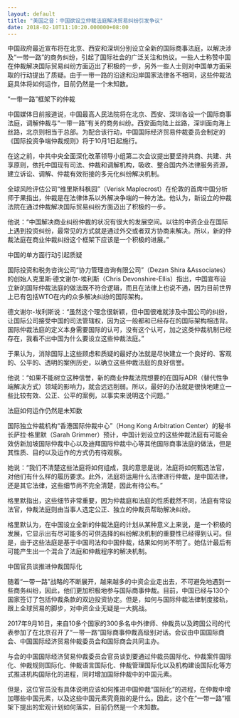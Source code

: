 ```yaml
---
layout: default
title: "美国之音：中国欲设立仲裁法庭解决贸易纠纷引发争议"
date: 2018-02-10T11:10:20.000000+08:00
---
```


中国政府最近宣布将在北京、西安和深圳分别设立全新的国际商事法庭，以解决涉及“一带一路”的商务纠纷，引起了国际社会的广泛关注和热议。一些人士称赞中国在仲裁解决国际贸易纠纷方面迈出了积极的一步，另外一些人士则对中国单方面采取的行动提出了质疑。由于一带一路的沿途和沿岸国家法律各不相同，这些仲裁法庭具体将如何运作，目前仍然是一个未知数。

“一带一路”框架下的仲裁

中国媒体日前报道说，中国最高人民法院将在北京、西安、深圳各设一个国际商事法庭，调解仲裁与“一带一路”有关的商务纠纷。西安面向陆上丝路，深圳面向海上丝路，北京则相当于总部。为配合该行动，中国国际经济贸易仲裁委员会制定的《国际投资争端仲裁规则》将于10月1日起施行。

在这之前，中共中央全面深化改革领导小组第二次会议提出要坚持共商、共建、共享原则，依托中国现有司法、仲裁和调解机构，吸收、整合国内外法律服务资源，建立诉讼、调解、仲裁有效衔接的多元化纠纷解决机制。

全球风险评估公司“维里斯科枫园”（Verisk Maplecrost）在伦敦的首席中国分析师于果指出，仲裁是在法律体系以外解决争端的一种方法。他认为，新设立的仲裁法院在通过仲裁解决国际贸易纠纷方面迈出了积极的一步。

他说：“中国解决商业纠纷仲裁的状况有很大的发展空间。以往的中资企业在国际上遇到投资纠纷，最常见的方式就是通过外交或者双方协商来解决。所以，新的仲裁法庭在商业仲裁纠纷这个框架下应该是一个积极的进展。”

中国的单方面行动引起质疑

国际投资和税务咨询公司“协力管理咨询有限公司”（Dezan Shira &Associates）的创始人克里斯·德文谢尔-埃利斯（Chris Devonshire-Ellis）指出，中国宣布设立新的国际仲裁法庭的做法既不符合逻辑，而且在法律上也说不通，因为目前世界上已有包括WTO在内的众多解决纠纷的国际架构。

德文谢尔-埃利斯说：“虽然这个理念很新颖，但中国很难就涉及中国公司的纠纷，让国际公司接受中国的司法管辖权，因为这一般都和已经存在的国际架构相违背。国际仲裁法庭的定义本身需要国际的认可，没有这个认可，加之这类仲裁机制已经存在，我看不出中国为什么要设立这些仲裁法庭。”

于果认为，消除国际上这些顾虑和质疑的最好办法就是尽快建立一个良好的、客观的、公平的、透明的案例历史，以确立这些仲裁法庭的良好信誉。

他说：“如果不能树立这种信誉，新的商业仲裁法院想要的在国际ADR（替代性争端解决方式）领域的影响力，就会远远削弱。所以，最好的办法就是很快地建立一些比较有效、公正、公平的案例，以事实来说明这个问题。”

法庭如何运作仍然是未知数

国际独立仲裁机构“香港国际仲裁中心”（Hong Kong Arbitration Center）的秘书长萨拉·格里默（Sarah Grimmer）预计，中国计划设立的这些仲裁法庭有可能会效仿新加坡国际仲裁中心以及迪拜国际仲裁中心等其他国际商事法庭的做法，但是其性质、目的以及运作的方式仍有待观察。

她说：“我们不清楚这些法庭将如何组成，我的意思是说，法庭将如何甄选法官，对他们有什么样的履历要求。此外，法庭将运用什么法律进行仲裁，是中国法律，还是其它法律，这些细节尚不完全清楚，因此有待公布。”

格里默指出，这些细节非常重要，因为仲裁庭和法庭的性质截然不同，法庭有常设法官，仲裁法庭则由当事人选定公正、独立的仲裁员帮助解决纠纷。

格里默认为，在中国设立全新的仲裁法庭的计划从某种意义上来说，是一个积极的发展，它显示出有尽可能多的可供选择的纠纷解决机制的重要性已经得到认可。但是，由于这些法庭是基于中国司法和中国仲裁，结果如何尚不明了。她估计最后有可能产生出一个混合了法庭和仲裁程序的解决机制。

中国官员谈推进仲裁国际化

随着“一带一路”战略的不断展开，越来越多的中资企业走出去，不可避免地遇到一些商务纠纷，因此，他们更加积极地参与国际商事仲裁。目前，中国已经与130个国家签订了包括仲裁条款的双边投资协定。但是，如何与国际仲裁法律制度接轨，跟上全球贸易的脚步，对中资企业无疑是一大挑战。

2017年9月16日，来自10多个国家的300多名中外律师、仲裁员以及跨国公司的代表参加了在北京召开了“一带一路”国际商事仲裁高级别对话。会议由中国国际商会、中国国际经济贸易仲裁委员会和国际商会共同主办。

与会的中国国际经济贸易仲裁委员会官员谈到要通过仲裁员国际化、仲裁案件国际化、仲裁规则国际化、仲裁语言国际化、仲裁管理国际化以及机构建设国际化等方式推进机构国际化的进程，同时增加国际仲裁中的中国元素。

但是，这位官员没有具体说明应该如何推进中国仲裁“国际化”的进程，在仲裁中增加哪些中国元素，以及这些中国元素究竟指的是什么。因此，这个在“一带一路”框架下提出的宏观计划如何落实，目前仍然是一个未知数。

